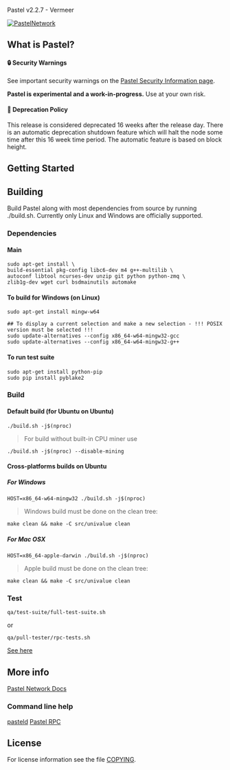 Pastel v2.2.7 - Vermeer

[![PastelNetwork](https://circleci.com/gh/pastelnetwork/pastel.svg?style=shield)](https://app.circleci.com/pipelines/github/pastelnetwork/pastel)

What is Pastel?
--------------

#### :lock: Security Warnings

See important security warnings on the
[Pastel Security Information page](http://pastel.network/).

**Pastel is experimental and a work-in-progress.** Use at your own risk.

####  :ledger: Deprecation Policy

This release is considered deprecated 16 weeks after the release day. There
is an automatic deprecation shutdown feature which will halt the node some
time after this 16 week time period. The automatic feature is based on block
height.

## Getting Started

Building
--------

Build Pastel along with most dependencies from source by running
./build.sh. Currently only Linux and Windows are officially supported.

### Dependencies
#### Main
```shell
sudo apt-get install \
build-essential pkg-config libc6-dev m4 g++-multilib \
autoconf libtool ncurses-dev unzip git python python-zmq \
zlib1g-dev wget curl bsdmainutils automake
```

#### To build for Windows (on Linux)
```shell
sudo apt-get install mingw-w64

## To display a current selection and make a new selection - !!! POSIX version must be selected !!!
sudo update-alternatives --config x86_64-w64-mingw32-gcc
sudo update-alternatives --config x86_64-w64-mingw32-g++
```

#### To run test suite
```shell
sudo apt-get install python-pip
sudo pip install pyblake2
```

### Build

#### Default build (for Ubuntu on Ubuntu) 
```shell
./build.sh -j$(nproc)
```

> For build without built-in CPU miner use
```shell
./build.sh -j$(nproc) --disable-mining
```

#### Cross-platforms builds on Ubuntu
##### For Windows
```shell
HOST=x86_64-w64-mingw32 ./build.sh -j$(nproc)
```
> Windows build must be done on the clean tree:
```shell
make clean && make -C src/univalue clean
```

##### For Mac OSX
```shell
HOST=x86_64-apple-darwin ./build.sh -j$(nproc)
```
> Apple build must be done on the clean tree:
```shell
make clean && make -C src/univalue clean
```

### Test
```shell
qa/test-suite/full-test-suite.sh
```

or
```shell
qa/pull-tester/rpc-tests.sh
```

[See here](https://github.com/pastelnetwork/pastel/blob/master/doc/unit-tests.md)


## More info
[Pastel Network Docs](https://docs.pastel.network/introduction/pastel-overview)

### Command line help
[pasteld](https://github.com/pastelnetwork/pastel/blob/master/doc/pasteld-help.md)
[Pastel RPC](https://github.com/pastelnetwork/pastel/blob/master/doc/pastel-rpc.md)

License
-------

For license information see the file [COPYING](COPYING).
